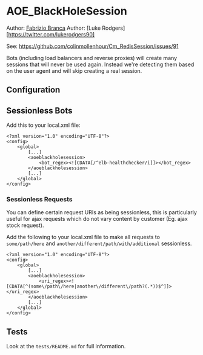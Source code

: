 # AOE_BlackHoleSession

Author: [Fabrizio Branca](https://twitter.com/fbrnc)
Author: [Luke Rodgers][https://twitter.com/lukerodgers90]

See: https://github.com/colinmollenhour/Cm_RedisSession/issues/91

Bots (including load balancers and reverse proxies) will create many sessions that will never be used again.
Instead we're detecting them based on the user agent and will skip creating a real session.

## Configuration

## Sessionless Bots
Add this to your local.xml file:

```
<?xml version="1.0" encoding="UTF-8"?>
<config>
    <global>
        [...]
        <aoeblackholesession>
            <bot_regex><![CDATA[/^elb-healthchecker/i]]></bot_regex>
        </aoeblackholesession>
        [...]
    </global>
</config>
```

### Sessionless Requests  
You can define certain request URIs as being sessionless, this is particularly useful for ajax requests which do not vary content by customer (Eg. ajax stock request).  

Add the following to your local.xml file to make all requests to `some/path/here` and `another/different/path/with/additional` sessionless. 

``` 
<?xml version="1.0" encoding="UTF-8"?>
<config>
    <global>
        [...]
        <aoeblackholesession>
            <uri_regex><![CDATA[^(some\/path\/here|another\/different\/path?(.*))$^]]></uri_regex>
        </aoeblackholesession>
        [...]
    </global>
</config>
```

## Tests

Look at the `tests/README.md` for full information.
